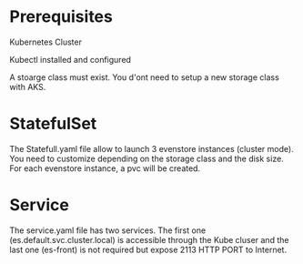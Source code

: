 
# Prerequisites

Kubernetes Cluster

Kubectl installed and configured

A stoarge class must exist. You d'ont need to setup a new storage class with AKS.

# StatefulSet

The Statefull.yaml file allow to launch 3 evenstore instances (cluster mode). 
You need to customize depending on the storage class and the disk size. For each evenstore instance, a pvc will be created.


# Service

The service.yaml file has two services. 
The first one (es.default.svc.cluster.local) is accessible through the Kube cluser and 
the last one (es-front)  is not required but expose 2113 HTTP PORT to Internet.




